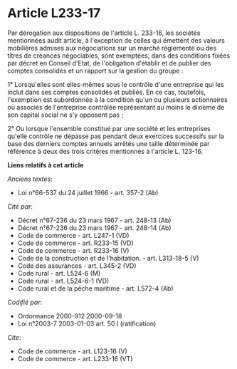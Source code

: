 # Article L233-17

Par dérogation aux dispositions de l'article L. 233-16, les sociétés mentionnées audit article, à l'exception de celles qui
émettent des valeurs mobilières admises aux négociations sur un marché réglementé ou des titres de créances négociables, sont
exemptées, dans des conditions fixées par décret en Conseil d'Etat, de l'obligation d'établir et de publier des comptes
consolidés et un rapport sur la gestion du groupe : 

1° Lorsqu'elles sont elles-mêmes sous le contrôle d'une entreprise qui les inclut dans ses comptes consolidés et publiés. En
ce cas, toutefois, l'exemption est subordonnée à la condition qu'un ou plusieurs actionnaires ou associés de l'entreprise
contrôlée représentant au moins le dixième de son capital social ne s'y opposent pas ; 

2° Ou lorsque l'ensemble constitué par une société et les entreprises qu'elle contrôle ne dépasse pas pendant deux exercices
successifs sur la base des derniers comptes annuels arrêtés une taille déterminée par référence à deux des trois critères
mentionnés à l'article L. 123-16.

**Liens relatifs à cet article**

_Anciens textes_:

  - Loi n°66-537 du 24 juillet 1966 - art. 357-2 (Ab)

_Cité par_:

  - Décret n°67-236 du 23 mars 1967 - art. 248-13 (Ab)
  - Décret n°67-236 du 23 mars 1967 - art. 248-14 (Ab)
  - Code de commerce - art. L247-1 (VD)
  - Code de commerce - art. R233-15 (VD)
  - Code de commerce - art. R233-16 (V)
  - Code de la construction et de l'habitation. - art. L313-18-5 (V)
  - Code des assurances - art. L345-2 (VD)
  - Code rural - art. L524-6 (M)
  - Code rural - art. L524-6-1 (VD)
  - Code rural et de la pêche maritime - art. L572-4 (Ab)

_Codifié par_:

  - Ordonnance 2000-912 2000-09-18
  - Loi n°2003-7 2003-01-03 art. 50 I (ratification)

_Cite_:

  - Code de commerce - art. L123-16 (V)
  - Code de commerce - art. L233-16 (VT)
